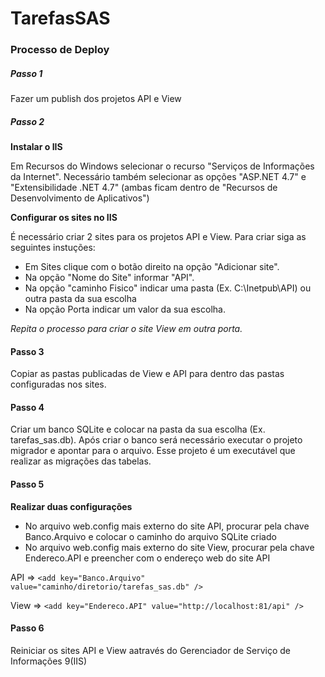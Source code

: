 # TarefasSAS


### Processo de Deploy

##### Passo 1

Fazer um publish dos projetos API e View

##### Passo 2

**Instalar o IIS**

Em Recursos do Windows selecionar o recurso "Serviços de Informações da Internet". 
Necessário também selecionar as opções "ASP.NET 4.7" e "Extensibilidade .NET 4.7" (ambas ficam dentro de "Recursos de Desenvolvimento de Aplicativos")

**Configurar os sites no IIS**

É necessário criar 2 sites para os projetos API e View.
Para criar siga as seguintes instuções: 
- Em Sites clique com o botão direito na opção "Adicionar site". 
- Na opção "Nome do Site" informar "API". 
- Na opção "caminho Fisico" indicar uma pasta (Ex. C:\Inetpub\API) ou outra pasta da sua escolha
- Na opção Porta indicar um valor da sua escolha. 

*Repita o processo para criar o site View em outra porta.*

#### Passo 3
Copiar as pastas publicadas de View e API para dentro das pastas configuradas nos sites. 

#### Passo 4
Criar um banco SQLite e colocar na pasta da sua escolha (Ex. tarefas_sas.db). 
Após criar o banco será necessário executar o projeto migrador e apontar para o arquivo. 
Esse projeto é um executável que realizar as migrações das tabelas.

#### Passo 5
**Realizar duas configurações**

* No arquivo web.config mais externo do site API, procurar pela chave Banco.Arquivo e colocar o caminho do arquivo SQLite criado
* No arquivo web.config mais externo do site View, procurar pela chave Endereco.API e preencher com o endereço web do site API

API => `<add key="Banco.Arquivo" value="caminho/diretorio/tarefas_sas.db" />`

View => `<add key="Endereco.API" value="http://localhost:81/api" />`
 
 #### Passo 6
 Reiniciar os sites API  e View aatravés do Gerenciador de Serviço de Informações 9(IIS)

